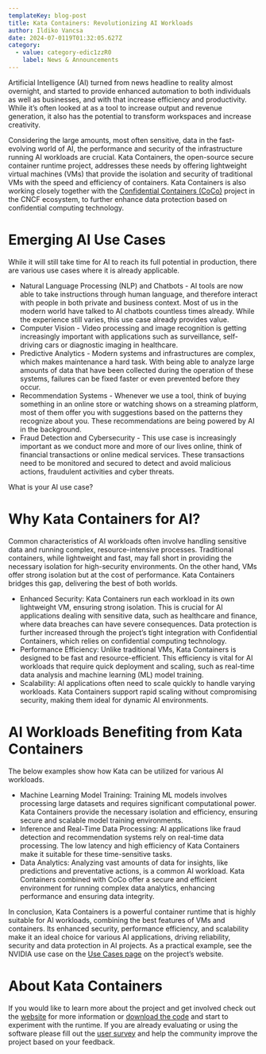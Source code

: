 ```yaml
---
templateKey: blog-post
title: Kata Containers: Revolutionizing AI Workloads
author: Ildiko Vancsa
date: 2024-07-0119T01:32:05.627Z
category:
  - value: category-edic1zzR0
    label: News & Announcements
---
```


Artificial Intelligence (AI) turned from news headline to reality almost overnight, and started to provide enhanced automation to both individuals as well as businesses, and with that increase efficiency and productivity. While it’s often looked at as a tool to increase output and revenue generation, it also has the potential to transform workspaces and increase creativity.

Considering the large amounts, most often sensitive, data in the fast-evolving world of AI, the performance and security of the infrastructure running AI workloads are crucial. Kata Containers, the open-source secure container runtime project, addresses these needs by offering lightweight virtual machines (VMs) that provide the isolation and security of traditional VMs with the speed and efficiency of containers. Kata Containers is also working closely together with the [Confidential Containers (CoCo)](https://www.cncf.io/projects/confidential-containers/) project in the CNCF ecosystem, to further enhance data protection based on confidential computing technology.

# Emerging AI Use Cases
While it will still take time for AI to reach its full potential in production, there are various use cases where it is already applicable.

- Natural Language Processing (NLP) and Chatbots - AI tools are now able to take instructions through human language, and therefore interact with people in both private and business context. Most of us in the modern world have talked to AI chatbots countless times already. While the experience still varies, this use case already provides value.
- Computer Vision - Video processing and image recognition is getting increasingly important with applications such as surveillance, self-driving cars or diagnostic imaging in healthcare.
- Predictive Analytics - Modern systems and infrastructures are complex, which makes maintenance a hard task. With being able to analyze large amounts of data that have been collected during the operation of these systems, failures can be fixed faster or even prevented before they occur.
- Recommendation Systems - Whenever we use a tool, think of buying something in an online store or watching shows on a streaming platform, most of them offer you with suggestions based on the patterns they recognize about you. These recommendations are being powered by AI in the background.
- Fraud Detection and Cybersecurity - This use case is increasingly important as we conduct more and more of our lives online, think of financial transactions or online medical services. These transactions need to be monitored and secured to detect and avoid malicious actions, fraudulent activities and cyber threats.

What is your AI use case?

# Why Kata Containers for AI?
Common characteristics of AI workloads often involve handling sensitive data and running complex, resource-intensive processes. Traditional containers, while lightweight and fast, may fall short in providing the necessary isolation for high-security environments. On the other hand, VMs offer strong isolation but at the cost of performance. Kata Containers bridges this gap, delivering the best of both worlds.

- Enhanced Security: Kata Containers run each workload in its own lightweight VM, ensuring strong isolation. This is crucial for AI applications dealing with sensitive data, such as healthcare and finance, where data breaches can have severe consequences. Data protection is further increased through the project’s tight integration with Confidential Containers, which relies on confidential computing technology.
- Performance Efficiency: Unlike traditional VMs, Kata Containers is designed to be fast and resource-efficient. This efficiency is vital for AI workloads that require quick deployment and scaling, such as real-time data analysis and machine learning (ML) model training.
- Scalability: AI applications often need to scale quickly to handle varying workloads. Kata Containers support rapid scaling without compromising security, making them ideal for dynamic AI environments.

# AI Workloads Benefiting from Kata Containers
The below examples show how Kata can be utilized for various AI workloads.

- Machine Learning Model Training: Training ML models involves processing large datasets and requires significant computational power. Kata Containers provide the necessary isolation and efficiency, ensuring secure and scalable model training environments.
- Inference and Real-Time Data Processing: AI applications like fraud detection and recommendation systems rely on real-time data processing. The low latency and high efficiency of Kata Containers make it suitable for these time-sensitive tasks.
- Data Analytics: Analyzing vast amounts of data for insights, like predictions and preventative actions, is a common AI workload. Kata Containers combined with CoCo offer a secure and efficient environment for running complex data analytics, enhancing performance and ensuring data integrity.

In conclusion, Kata Containers is a powerful container runtime that is highly suitable for AI workloads, combining the best features of VMs and containers. Its enhanced security, performance efficiency, and scalability make it an ideal choice for various AI applications, driving reliability, security and data protection in AI projects. As a practical example, see the NVIDIA use case on the [Use Cases page](https://katacontainers.io/use-cases/) on the project’s website.

# About Kata Containers

If you would like to learn more about the project and get involved check out the [website](https://www.katacontainers.io) for more information or [download the code](https://github.com/kata-containers) and start to experiment with the runtime. If you are already evaluating or using the software please fill out the [user survey](https://openinfrafoundation.formstack.com/forms/kata_containers_user_survey) and help the community improve the project based on your feedback.
